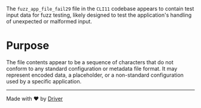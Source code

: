 <!--------------------------------------------------------------------------------->
<!-- IMPORTANT: This file is auto-generated by Driver (https://driver.ai). -------->
<!-- Manual edits may be overwritten on future commits. --------------------------->
<!--------------------------------------------------------------------------------->

The `fuzz_app_file_fail29` file in the `CLI11` codebase appears to contain test input data for fuzz testing, likely designed to test the application's handling of unexpected or malformed input.

# Purpose
The file contents appear to be a sequence of characters that do not conform to any standard configuration or metadata file format. It may represent encoded data, a placeholder, or a non-standard configuration used by a specific application.

---
Made with ❤️ by [Driver](https://www.driver.ai/)